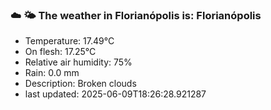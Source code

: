 ### ☁️ 🌤️  The weather in Florianópolis is: Florianópolis

- Temperature: 17.49°C
- On flesh: 17.25°C
- Relative air humidity: 75%
- Rain: 0.0 mm
- Description: Broken clouds
- last updated: 2025-06-09T18:26:28.921287
